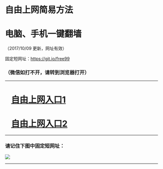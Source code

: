 ﻿# 自由上网简易方法

# 电脑、手机一键翻墙

（2017/10/09 更新，网址有效）

固定短网址：https://git.io/free99

### （微信如打不开，请转到浏览器打开）


***





# &nbsp;&nbsp; <a href="http://ft13078582.fwq-tz-1001.info/fwqtz01.html?t=100900119778 " target="_blank">自由上网入口1</a>
# &nbsp;&nbsp; <a href="http://ft1375910030.fwq-tz-1002.info/fwqtz02.html?t=100900124026 " target="_blank">自由上网入口2</a>
***

### 请记住下图中固定短网址：

<img src="https://s3-us-west-2.amazonaws.com/fwq-1001/yjfq-20170905okok.png" /> 


***

